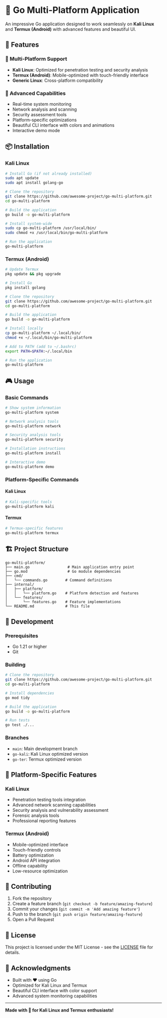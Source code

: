 # 🚀 Go Multi-Platform Application

An impressive Go application designed to work seamlessly on **Kali Linux** and **Termux (Android)** with advanced features and beautiful UI.

## 🌟 Features

### 🎯 Multi-Platform Support
- **Kali Linux**: Optimized for penetration testing and security analysis
- **Termux (Android)**: Mobile-optimized with touch-friendly interface
- **Generic Linux**: Cross-platform compatibility

### 🔧 Advanced Capabilities
- Real-time system monitoring
- Network analysis and scanning
- Security assessment tools
- Platform-specific optimizations
- Beautiful CLI interface with colors and animations
- Interactive demo mode

## 📦 Installation

### Kali Linux
```bash
# Install Go (if not already installed)
sudo apt update
sudo apt install golang-go

# Clone the repository
git clone https://github.com/awesome-project/go-multi-platform.git
cd go-multi-platform

# Build the application
go build -o go-multi-platform

# Install system-wide
sudo cp go-multi-platform /usr/local/bin/
sudo chmod +x /usr/local/bin/go-multi-platform

# Run the application
go-multi-platform
```

### Termux (Android)
```bash
# Update Termux
pkg update && pkg upgrade

# Install Go
pkg install golang

# Clone the repository
git clone https://github.com/awesome-project/go-multi-platform.git
cd go-multi-platform

# Build the application
go build -o go-multi-platform

# Install locally
cp go-multi-platform ~/.local/bin/
chmod +x ~/.local/bin/go-multi-platform

# Add to PATH (add to ~/.bashrc)
export PATH=$PATH:~/.local/bin

# Run the application
go-multi-platform
```

## 🎮 Usage

### Basic Commands
```bash
# Show system information
go-multi-platform system

# Network analysis tools
go-multi-platform network

# Security analysis tools
go-multi-platform security

# Installation instructions
go-multi-platform install

# Interactive demo
go-multi-platform demo
```

### Platform-Specific Commands

#### Kali Linux
```bash
# Kali-specific tools
go-multi-platform kali
```

#### Termux
```bash
# Termux-specific features
go-multi-platform termux
```

## 🏗️ Project Structure

```
go-multi-platform/
├── main.go                 # Main application entry point
├── go.mod                  # Go module dependencies
├── cmd/
│   └── commands.go        # Command definitions
├── internal/
│   ├── platform/
│   │   └── platform.go    # Platform detection and features
│   └── features/
│       └── features.go    # Feature implementations
└── README.md              # This file
```

## 🔧 Development

### Prerequisites
- Go 1.21 or higher
- Git

### Building
```bash
# Clone the repository
git clone https://github.com/awesome-project/go-multi-platform.git
cd go-multi-platform

# Install dependencies
go mod tidy

# Build the application
go build -o go-multi-platform

# Run tests
go test ./...
```

### Branches
- `main`: Main development branch
- `go-kali`: Kali Linux optimized version
- `go-ter`: Termux optimized version

## 🎯 Platform-Specific Features

### Kali Linux
- Penetration testing tools integration
- Advanced network scanning capabilities
- Security analysis and vulnerability assessment
- Forensic analysis tools
- Professional reporting features

### Termux (Android)
- Mobile-optimized interface
- Touch-friendly controls
- Battery optimization
- Android API integration
- Offline capability
- Low-resource optimization

## 🤝 Contributing

1. Fork the repository
2. Create a feature branch (`git checkout -b feature/amazing-feature`)
3. Commit your changes (`git commit -m 'Add amazing feature'`)
4. Push to the branch (`git push origin feature/amazing-feature`)
5. Open a Pull Request

## 📄 License

This project is licensed under the MIT License - see the [LICENSE](LICENSE) file for details.

## 🙏 Acknowledgments

- Built with ❤️ using Go
- Optimized for Kali Linux and Termux
- Beautiful CLI interface with color support
- Advanced system monitoring capabilities

---

**Made with 🚀 for Kali Linux and Termux enthusiasts!**